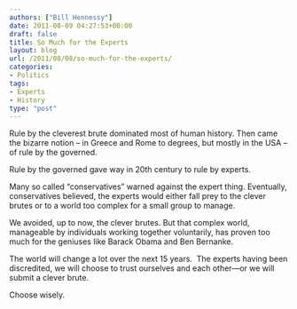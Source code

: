 ```yaml
---
authors: ["Bill Hennessy"]
date: 2011-08-09 04:27:53+00:00
draft: false
title: So Much for the Experts
layout: blog
url: /2011/08/08/so-much-for-the-experts/
categories:
- Politics
tags:
- Experts
- History
type: "post"
---
```


Rule by the cleverest brute dominated most of human history. Then came the bizarre notion – in Greece and Rome to degrees, but mostly in the USA – of rule by the governed.

Rule by the governed gave way in 20th century to rule by experts.

Many so called “conservatives” warned against the expert thing. Eventually, conservatives believed, the experts would either fall prey to the clever brutes or to a world too complex for a small group to manage.

We avoided, up to now, the clever brutes. But that complex world, manageable by individuals working together voluntarily, has proven too much for the geniuses like Barack Obama and Ben Bernanke.

The world will change a lot over the next 15 years.  The experts having been discredited, we will choose to trust ourselves and each other—or we will submit a clever brute.

Choose wisely.
